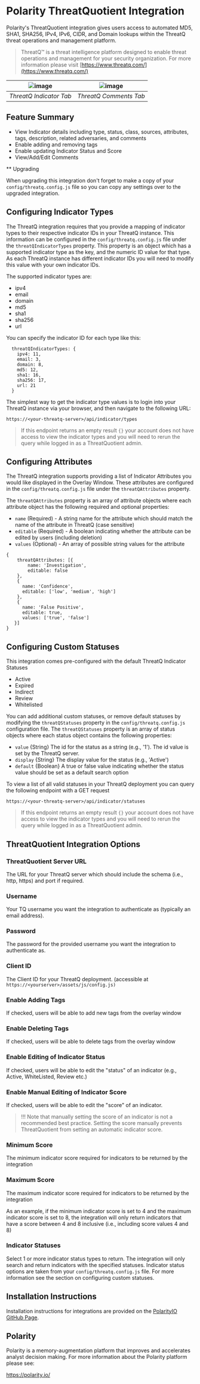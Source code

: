 # Polarity ThreatQuotient Integration

Polarity's ThreatQuotient integration gives users access to automated MD5, SHA1, SHA256, IPv4, IPv6, CIDR, and Domain lookups within the ThreatQ threat operations and management platform.

> ThreatQ™ is a threat intelligence platform designed to enable threat operations and management for your security organization. For more information please visit [https://www.threatq.com/](https://www.threatq.com/)

| ![image](images/indicator-tab.png) | ![image](images/comment-tab.png) |
|---|---|
|*ThreatQ Indicator Tab* | *ThreatQ Comments Tab* |

## Feature Summary

* View Indicator details including type, status, class, sources, attributes, tags, description, related adversaries, and comments
* Enable adding and removing tags
* Enable updating Indicator Status and Score
* View/Add/Edit Comments

** Upgrading

When upgrading this integration don't forget to make a copy of your `config/threatq.config.js` file so you can copy
any settings over to the upgraded integration.

## Configuring Indicator Types

The ThreatQ integration requires that you provide a mapping of indicator types to their respective indicator IDs in your
ThreatQ instance.  This information can be configured in the `config/threatq.config.js` file under the `threatQIndicatorTypes`
property.  This property is an object which has a supported indicator type as the key, and the numeric ID value for that type.
As each ThreatQ instance has different indicator IDs you will need to modify this value with your own indicator IDs.

The supported indicator types are:

* ipv4
* email
* domain
* md5
* sha1
* sha256
* url

You can specify the indicator ID for each type like this:

```
  threatQIndicatorTypes: {
    ipv4: 11,
    email: 3,
    domain: 8,
    md5: 12,
    sha1: 16,
    sha256: 17,
    url: 21
  }
```

The simplest way to get the indicator type values is to login into your ThreatQ instance via your browser, and then navigate
to the following URL:

```
https://<your-threatq-server>/api/indicator/types
```

> If this endpoint returns an empty result `{}` your account does not have access to view the indicator types and
you will need to rerun the query while logged in as a ThreatQuotient admin. 

## Configuring Attributes

The ThreatQ integration supports providing a list of Indicator Attributes you would like displayed in the Overlay Window.
These attributes are configured in the `config/threatq.config.js` file under the `threatQAttributes` property.

The `threatQAttributes` property is an array of attribute objects where each attribute object has the following required
and optional properties:

* `name` (Required) - A string name for the attribute which should match the name of the attribute in ThreatQ (case sensitive)
* `editable` (Required) - A boolean indicating whether the attribute can be edited by users (including deletion)
* `values` (Optional) - An array of possible string values for the attribute

```
{
    threatQAttributes: [{
        name: 'Investigation',
        editable: false
    },
    {
      name: 'Confidence',
      editable: ['low', 'medium', 'high']
    },
    {
      name: 'False Positive',
      editable: true,
      values: ['true', 'false']
   }]
}
```

## Configuring Custom Statuses

This integration comes pre-configured with the default ThreatQ Indicator Statuses

* Active
* Expired
* Indirect
* Review
* Whitelisted

You can add additional custom statuses, or remove default statuses by modifying the `threatQStatuses` property in 
the `config/threatq.config.js` configuration file.  The `threatQStatuses` property is an array of status objects
where each status object contains the following properties:

* `value` {String} The id for the status as a string (e.g., '1').  The id value is set by the ThreatQ server.
* `display` {String} The display value for the status (e.g., 'Active')
* `default` {Boolean} A true or false value indicating whether the status value should be set as a default search option

To view a list of all valid statuses in your ThreatQ deployment you can query the following endpoint with a GET request

```
https://<your-threatq-server>/api/indicator/statuses
```

> If this endpoint returns an empty result `{}` your account does not have access to view the indicator types and
you will need to rerun the query while logged in as a ThreatQuotient admin. 

## ThreatQuotient Integration Options

### ThreatQuotient Server URL

The URL for your ThreatQ server which should include the schema (i.e., http, https) and port if required.

### Username

Your TQ username you want the integration to authenticate as (typically an email address).

### Password

The password for the provided username you want the integration to authenticate as.

### Client ID

The Client ID for your ThreatQ deployment. (accessible at `https://<yourserver>/assets/js/config.js)`

### Enable Adding Tags

If checked, users will be able to add new tags from the overlay window

### Enable Deleting Tags

If checked, users will be able to delete tags from the overlay window

### Enable Editing of Indicator Status

If checked, users will be able to edit the "status" of an indicator (e.g., Active, WhiteListed, Review etc.)

### Enable Manual Editing of Indicator Score

If checked, users will be able to edit the "score" of an indicator. 
 
>  !!! Note that manually setting the score of an indicator is not a recommended best practice. Setting the score manually prevents ThreatQuotient from setting an automatic indicator score.

### Minimum Score

The minimum indicator score required for indicators to be returned by the integration

### Maximum Score

The maximum indicator score required for indicators to be returned by the integration

As an example, if the minimum indicator score is set to 4 and the maximum indicator score is set to 8, the integration
will only return indicators that have a score between 4 and 8 inclusive (i.e., including score values 4 and 8)

### Indicator Statuses

Select 1 or more indicator status types to return. The integration will only search and return indicators with the specified statuses.
Indicator status options are taken from your `config/threatq.config.js` file.  For more information see the section on configuring custom statuses.

## Installation Instructions

Installation instructions for integrations are provided on the [PolarityIO GitHub Page](https://polarityio.github.io/).

## Polarity

Polarity is a memory-augmentation platform that improves and accelerates analyst decision making.  For more information about the Polarity platform please see:

https://polarity.io/
